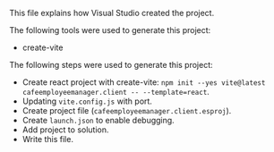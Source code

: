 This file explains how Visual Studio created the project.

The following tools were used to generate this project:
- create-vite

The following steps were used to generate this project:
- Create react project with create-vite: `npm init --yes vite@latest cafeemployeemanager.client -- --template=react`.
- Updating `vite.config.js` with port.
- Create project file (`cafeemployeemanager.client.esproj`).
- Create `launch.json` to enable debugging.
- Add project to solution.
- Write this file.
